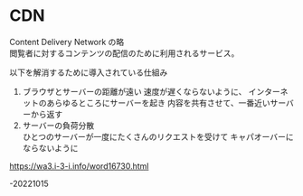 # CDN
Content Delivery Network の略  
閲覧者に対するコンテンツの配信のために利用されるサービス。  

以下を解消するために導入されている仕組み
1. ブラウザとサーバーの距離が遠い
    速度が遅くならないように、
インターネットのあらゆるところにサーバーを起き
内容を共有させて、一番近いサーバーから返す  
2. サーバーの負荷分散  
ひとつのサーバーが一度にたくさんのリクエストを受けて
キャパオーバーにならないように  

https://wa3.i-3-i.info/word16730.html  

-20221015
